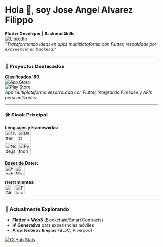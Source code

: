 # Hola 👋, soy Jose Angel Alvarez Filippo  

**Flutter Developer | Backend Skills**  
[![LinkedIn](https://img.shields.io/badge/LinkedIn-Connect-blue?style=flat&logo=linkedin)](https://www.linkedin.com/in/jose-angel-alvarez-filippo/)  
*"Transformando ideas en apps multiplataforma con Flutter, respaldado por experiencia en backend."*  

---

### 🚀 Proyectos Destacados  

**[Clasificados 180](https://play.google.com/store/apps/details?id=com.clasificados180.anuncios)**  
[![App Store](https://img.shields.io/badge/App_Store-Discover-black?style=flat&logo=app-store)](https://apps.apple.com/ve/app/clasificados-180/id6746450811)  
[![Play Store](https://img.shields.io/badge/Google_Play-Get_App-green?style=flat&logo=google-play)](https://play.google.com/store/apps/details?id=com.clasificados180.anuncios)  
*App multiplataforma desarrollada con Flutter, integrando Firebase y APIs personalizadas.*  

---

### 🛠️ Stack Principal  

**Lenguajes y Frameworks:**  
<img src="https://img.icons8.com/color/48/flutter.png" alt="Flutter" width="40"/> <img src="https://img.icons8.com/color/48/dart.png" alt="Dart" width="40"/>  
<img src="https://img.icons8.com/color/48/nodejs.png" alt="Node.js" width="40"/> <img src="https://img.icons8.com/color/48/python.png" alt="Python" width="40"/>  

**Bases de Datos:**  
<img src="https://www.vectorlogo.zone/logos/firebase/firebase-ar21.svg" alt="Firebase" height="30"/> <img src="https://www.vectorlogo.zone/logos/mongodb/mongodb-ar21.svg" alt="MongoDB" height="30"/>  

**Herramientas:**  
<img src="https://www.vectorlogo.zone/logos/git-scm/git-scm-ar21.svg" alt="Git" height="30"/> <img src="https://www.vectorlogo.zone/logos/figma/figma-ar21.svg" alt="Figma" height="30"/>  

---

### 🌱 Actualmente Explorando  
- **Flutter + Web3** (Blockchain/Smart Contracts)  
- **IA Generativa** para experiencias móviles  
- **Arquitecturas limpias** (BLoC, Riverpod)  

[![GitHub Stats](https://github-readme-stats.vercel.app/api?username=jfilippo06&show_icons=true&theme=radical)](https://github.com/jfilippo06)  
